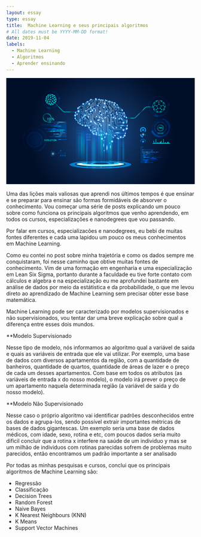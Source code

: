 ```yaml
---
layout: essay
type: essay
title:  Machine Learning e seus principais algoritmos
# All dates must be YYYY-MM-DD format!
date: 2019-11-04
labels:
  - Machine Learning
  - Algoritmos
  - Aprender ensinando
---
```


<img class="ui fluid image" src="../images/ML_logo.jpg">
<p>Uma das lições mais valiosas que aprendi nos últimos tempos é que ensinar e se preparar para ensinar são formas 
formidáveis de absorver o conhecimento. Vou começar uma série de posts explicando um pouco sobre como funciona os principais algoritmos que 
venho aprendendo, em todos os cursos, especializações e nanodegrees que vou passando.</p>

<p>Por falar em cursos, especializacões e nanodegrees, eu bebi de muitas fontes diferentes e cada uma lapidou um pouco 
os meus conhecimentos em Machine Learning.</p>

<p>Como eu contei no post sobre minha trajetória e como os dados sempre me conquistaram, foi nesse caminho que obtive muitas 
fontes de conhecimento. Vim de uma formação em engenharia e uma especialização em Lean Six Sigma, portanto durante a faculdade eu tive forte contato com cálculos e algebra e na especialização eu me aprofundei bastante em análise de dados por meio da estátistica e da probabilidade, o que me levou direto ao aprendizado de Machine Learning sem precisar obter esse base matemática.</p>

<p>Machine Learning pode ser caracterizado por modelos supervisionados e não supervisionados, vou tentar dar uma breve explicação sobre qual a diferença entre esses dois mundos.</p>

**Modelo Supervisionado
 
<p>Nesse tipo de modelo, nós informamos ao algoritmo qual a variável de saida e quais as variáveis de entrada que ele vai utilizar. 
Por exemplo, uma base de dados com diversos apartamentos da região, com a quantidade de banheiros, quantidade de quartos, quantidade de áreas de lazer e o preço de cada um desses apartamentos. Com base em todos os atributos (as variáveis de entrada x do nosso modelo), o modelo irá prever o preço de um apartamento naquela determinada região (a variável de saida y do nosso modelo).</p>

**Modelo Não Supervisionado

<p>Nesse caso o próprio algoritmo vai identificar padrões desconhecidos entre os dados e agrupa-los, sendo possível extrair importantes métricas de bases de dados gigantescas. Um exemplo seria uma base de dados médicos, com idade, sexo, rotina e etc, com poucos dados seria muito dificil concluir que a rotina x interfere na saúde de um individuo y mas se um milhão de individuos com rotinas parecidas sofrem de problemas muito parecidos, então encontramos um padrão importante a ser analisado</p>

Por todas as minhas pesquisas e cursos, conclui que os principais algoritmos de Machine Learning são:
* Regressão
* Classificação
* Decision Trees
* Random Forest
* Naive Bayes
* K Nearest Neighbours (KNN)
* K Means
* Support Vector Machines



